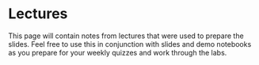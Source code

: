 # Lectures

This page will contain notes from lectures that were used to prepare the slides. Feel free to use this in conjunction with slides and demo notebooks as you prepare for your weekly quizzes and work through the labs. 